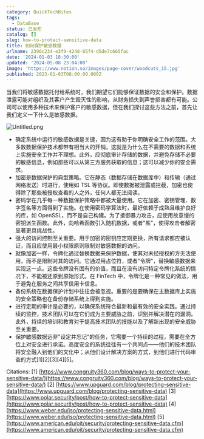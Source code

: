 ```yaml
---
category: QuickTechBites
tags:
  - DataBase
status: 已发布
catalog: []
slug: how-to-protect-sensitive-data
title: 如何保护敏感数据
urlname: 2396c234-e3f9-4248-85f4-d5de7c665fac
date: '2024-01-03 18:30:00'
updated: '2024-05-08 23:04:00'
image: 'https://www.notion.so/images/page-cover/woodcuts_15.jpg'
published: 2023-01-03T08:00:00.000Z
---
```


当我们将敏感数据托付给系统时，我们期望它们能够保证数据的安全和保护。数据泄露可能对组织及其客户产生毁灭性的影响，从财务损失到声誉损害都有可能。公司可以使用多种技术来保护客户的敏感数据，但在我们探讨这些方法之前，首先让我们定义一下什么是敏感数据。


![Untitled.png](https://prod-files-secure.s3.us-west-2.amazonaws.com/5d24fe63-e567-4804-86f9-9fdc62e13082/aa7e6578-50d6-4f37-a4e4-28071bd0fba3/Untitled.png?X-Amz-Algorithm=AWS4-HMAC-SHA256&X-Amz-Content-Sha256=UNSIGNED-PAYLOAD&X-Amz-Credential=ASIAZI2LB466TKAELEXP%2F20250416%2Fus-west-2%2Fs3%2Faws4_request&X-Amz-Date=20250416T054005Z&X-Amz-Expires=3600&X-Amz-Security-Token=IQoJb3JpZ2luX2VjELX%2F%2F%2F%2F%2F%2F%2F%2F%2F%2FwEaCXVzLXdlc3QtMiJHMEUCIFtXeg1wQ0d1UB8oFjToBm%2Bd2tn3G7wgY8OeBrYVWdaQAiEAiy9Qan%2BdckOoYtgAdlMCJZzqR7677kkygkbUjNZMUQkq%2FwMIPhAAGgw2Mzc0MjMxODM4MDUiDMdAsgBe9niMcWf5NCrcA4%2B3luf%2BVZJt9P1V08JT9UCjoRM0tccQcO1NUipIIVME630x0955Sjvm8BTL7xNoZCcMleAoeetA0jOl6VKwVRuLc3N1h3Gy96ojk1bONF6%2BSr1sYbW%2BUm5Yrn1qoePTn%2FoGJ9o5IxOlGm%2FI%2FkksW3HfrmfavsN9vymLIEJkrGgR6kd040DGW67YuF5fM0OUJOwd95hmn6Ly58eoDECLRU%2B1IppZLG42wV4a%2Bm6%2Bzq3MbshM8b3uOjNoNUZhBikkiiS4g2ob3f7hBpIJVaHyLf51znH8eCrBxeABQl7VAZKumKj%2BRSeDCI0hg1iqq0SQJae0SzEj7QQGK0Hh%2BL1ckcK0Lzp2L4vTgOf61eHl9fkB2baetBCKAYLnCnLdzRWQFYd%2F6ihHnmRlc%2BbxmU6ep2EqlPJMG6JkwnbshJS%2BpSL4Z6hEK%2BYHQ7axLbRjotwntyQWHHWQR2QVgPaHsHs8SeMqJEZ%2FsTSWH1al51O3p1gJRU9A1qCC6F7aGrzq655XRCPe2bT%2F%2FRUOGph32Cf3OrAKE2vh%2BKbBnb82rinegsemKyCrthFkdVoQGAzYnWq0ZT3fgqp7MdfZZofESOZh4g1AdlOmwfa%2B2WQVcaq%2FUuoiGb6%2F%2F5oNi8QQQ7FhMPju%2FL8GOqUBRaFWWPuqAkQgjgPmfehA%2BvGAszD9Vs8lqfeun3ioazPALMEwiRufmI3DjaM8quK2U%2BAIv%2FoqvwrXO9D1bgwQfGzIBFeyuxFJWy7eEHmIoYv36YPc13i9R9YtVlOwYA%2FZiWbHNQRGaYoOanNnjBDY%2BWVH3Zr51F0RhJ4%2F4%2Bg2g1V86k8G%2Bilg3K%2FKDi7Hy8xw%2B4v%2B1N4ZoyfFBU7ShzBYKDPgS6X9&X-Amz-Signature=5a7c49bddfa1f15c6a002d7d9cbac2e21c34ce81491d69fde1fe582b7fbff3bf&X-Amz-SignedHeaders=host&x-id=GetObject)

- 确定系统中运行的敏感数据是关键，因为这有助于你明确安全工作的范围。大多数数据保护技术都带有相当大的开销，这就是为什么在不需要的数据和系统上实施安全工作并不理想。此外，应彻底审计存储的数据，并避免存储不必要的敏感信息，例如那些可以从第三方服务获取的信息；这可以减少你的安全需求。
- 加密是数据保护的典型策略。它在静态（数据存储在数据库中）和传输（通过网络发送）时进行，使用如 TSL 等协议。即使数据被泄露或拦截，加密也使得除了那些被授权查看的人之外，任何人都无法阅读。
- 密码学在几乎每一种数据保护策略中都被大量使用。它在加密、密钥管理、数字签名等方面得到了实施。在使用密码学算法时，最好依赖于成熟且维护良好的库，如 OpenSSL，而不是自己构建。为了抵御暴力攻击，应使用故意慢的密钥派生函数。此外，向哈希函数引入随机数据，或者"盐"，使得攻击者解密显著更具挑战性。
- 强大的访问控制至关重要。用于加密的密钥应定期更换，所有请求都应被认证，而且应使用最小权限原则限制对敏感数据的访问。
- 就像加密一样，令牌化通过替换数据来保护数据，使其对未经授权的方无法使用，而不是限制对其的访问。它通过用占位符，或者"令牌"，替换敏感数据来实现这一点。这些令牌没有固有的价值，而且在没有访问特定令牌化系统的情况下，不能被还原到原始形式。在 FinTech 中，令牌化是一种常见的做法，用于避免在服务之间共享信用卡信息。
- 备份系统在数据保护计划中往往会被忽视。重要的是要确保在主数据库上实施的安全策略也在备份存储系统上得到实施。
- 进行定期的审计是必要的，以确保系统符合最新和最有效的安全实践。通过持续的监控，技术团队可以在它们成为主要威胁之前，识别并解决潜在的漏洞。此外，持续的培训和教育对于提高技术团队的技能以及了解新出现的安全威胁至关重要。
- 保护敏感数据远非"设定并忘记"的任务，它需要一个持续的过程，需要在全方位上对安全进行承诺。高度安全的系统往往有一个共同点——他们的技术团队将安全融入到他们的文化中；从他们设计解决方案的方式，到他们进行代码审查的方式[1][2][3][4][5]。

Citations:
[1] [https://www.congruity360.com/blog/ways-to-protect-your-sensitive-data/](https://www.congruity360.com/blog/ways-to-protect-your-sensitive-data/)
[2] [https://www.upguard.com/blog/protecting-sensitive-data](https://www.upguard.com/blog/protecting-sensitive-data)
[3] [https://www.polar.security/post/how-to-protect-sensitive-data](https://www.polar.security/post/how-to-protect-sensitive-data)
[4] [https://www.weber.edu/iso/protecting-sensitive-data.html](https://www.weber.edu/iso/protecting-sensitive-data.html)
[5] [https://www.american.edu/oit/security/protecting-sensitive-data.cfm](https://www.american.edu/oit/security/protecting-sensitive-data.cfm)

